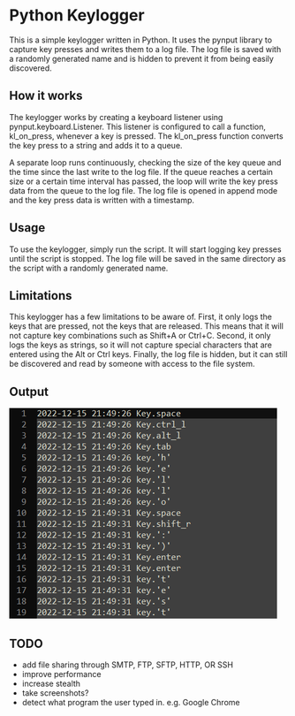 # Python Keylogger

This is a simple keylogger written in Python. It uses the pynput library to capture key presses and writes them to a log file. The log file is saved with a randomly generated name and is hidden to prevent it from being easily discovered.

## How it works
The keylogger works by creating a keyboard listener using pynput.keyboard.Listener. This listener is configured to call a function, kl_on_press, whenever a key is pressed. The kl_on_press function converts the key press to a string and adds it to a queue.

A separate loop runs continuously, checking the size of the key queue and the time since the last write to the log file. If the queue reaches a certain size or a certain time interval has passed, the loop will write the key press data from the queue to the log file. The log file is opened in append mode and the key press data is written with a timestamp.

## Usage
To use the keylogger, simply run the script. It will start logging key presses until the script is stopped. The log file will be saved in the same directory as the script with a randomly generated name.

## Limitations
This keylogger has a few limitations to be aware of. First, it only logs the keys that are pressed, not the keys that are released. This means that it will not capture key combinations such as Shift+A or Ctrl+C. Second, it only logs the keys as strings, so it will not capture special characters that are entered using the Alt or Ctrl keys. Finally, the log file is hidden, but it can still be discovered and read by someone with access to the file system.

## Output
![alt text](images/output.png)

## TODO
* add file sharing through SMTP, FTP, SFTP, HTTP, OR SSH
* improve performance
* increase stealth
* take screenshots?
* detect what program the user typed in. e.g. Google Chrome
